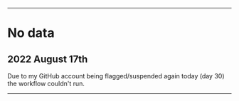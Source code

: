
***

# No data

## 2022 August 17th

Due to my GitHub account being flagged/suspended again today (day 30) the workflow couldn't run.

***
